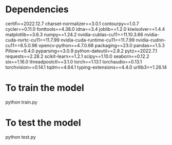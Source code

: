 <!-- Command to activate the environment -->
<!-- source project/bin/activate -->
<!-- Command to deactivate the environment -->
<!-- deactivate -->

# Dependencies

certifi==2022.12.7
charset-normalizer==3.0.1
contourpy==1.0.7
cycler==0.11.0
fonttools==4.38.0
idna==3.4
joblib==1.2.0
kiwisolver==1.4.4
matplotlib==3.6.3
numpy==1.24.2
nvidia-cublas-cu11==11.10.3.66
nvidia-cuda-nvrtc-cu11==11.7.99
nvidia-cuda-runtime-cu11==11.7.99
nvidia-cudnn-cu11==8.5.0.96
opencv-python==4.7.0.68
packaging==23.0
pandas==1.5.3
Pillow==9.4.0
pyparsing==3.0.9
python-dateutil==2.8.2
pytz==2022.7.1
requests==2.28.2
scikit-learn==1.2.1
scipy==1.10.0
seaborn==0.12.2
six==1.16.0
threadpoolctl==3.1.0
torch==1.13.1
torchaudio==0.13.1
torchvision==0.14.1
tqdm==4.64.1
typing-extensions==4.4.0
urllib3==1.26.14

# To train the model

python train.py

# To test the model

python test.py
